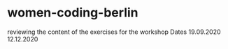 # women-coding-berlin
reviewing the content of the exercises for the workshop
Dates
19.09.2020
12.12.2020
